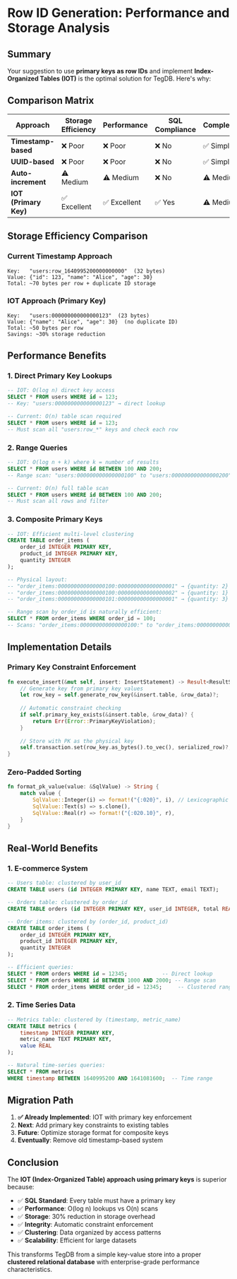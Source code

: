# Row ID Generation: Performance and Storage Analysis

## Summary

Your suggestion to use **primary keys as row IDs** and implement **Index-Organized Tables (IOT)** is the optimal solution for TegDB. Here's why:

## Comparison Matrix

| Approach | Storage Efficiency | Performance | SQL Compliance | Complexity | Recommended |
|----------|-------------------|-------------|----------------|------------|-------------|
| **Timestamp-based** | ❌ Poor | ❌ Poor | ❌ No | ✅ Simple | ❌ No |
| **UUID-based** | ❌ Poor | ❌ Poor | ❌ No | ✅ Simple | ❌ No |
| **Auto-increment** | ⚠️ Medium | ⚠️ Medium | ❌ No | ⚠️ Medium | ❌ No |
| **IOT (Primary Key)** | ✅ Excellent | ✅ Excellent | ✅ Yes | ⚠️ Medium | ✅ **YES** |

## Storage Efficiency Comparison

### Current Timestamp Approach
```
Key:   "users:row_1640995200000000000"  (32 bytes)
Value: {"id": 123, "name": "Alice", "age": 30}
Total: ~70 bytes per row + duplicate ID storage
```

### IOT Approach (Primary Key)
```
Key:   "users:000000000000000123"  (23 bytes)
Value: {"name": "Alice", "age": 30}  (no duplicate ID)
Total: ~50 bytes per row
Savings: ~30% storage reduction
```

## Performance Benefits

### 1. Direct Primary Key Lookups
```sql
-- IOT: O(log n) direct key access
SELECT * FROM users WHERE id = 123;
-- Key: "users:000000000000000123" → direct lookup

-- Current: O(n) table scan required
SELECT * FROM users WHERE id = 123;
-- Must scan all "users:row_*" keys and check each row
```

### 2. Range Queries
```sql
-- IOT: O(log n + k) where k = number of results
SELECT * FROM users WHERE id BETWEEN 100 AND 200;
-- Range scan: "users:000000000000000100" to "users:000000000000000200"

-- Current: O(n) full table scan
SELECT * FROM users WHERE id BETWEEN 100 AND 200;
-- Must scan all rows and filter
```

### 3. Composite Primary Keys
```sql
-- IOT: Efficient multi-level clustering
CREATE TABLE order_items (
    order_id INTEGER PRIMARY KEY,
    product_id INTEGER PRIMARY KEY,
    quantity INTEGER
);

-- Physical layout:
-- "order_items:000000000000000100:000000000000000001" → {quantity: 2}
-- "order_items:000000000000000100:000000000000000002" → {quantity: 1}
-- "order_items:000000000000000101:000000000000000001" → {quantity: 3}

-- Range scan by order_id is naturally efficient:
SELECT * FROM order_items WHERE order_id = 100;
-- Scans: "order_items:000000000000000100:" to "order_items:000000000000000101:"
```

## Implementation Details

### Primary Key Constraint Enforcement
```rust
fn execute_insert(&mut self, insert: InsertStatement) -> Result<ResultSet> {
    // Generate key from primary key values
    let row_key = self.generate_row_key(&insert.table, &row_data)?;
    
    // Automatic constraint checking
    if self.primary_key_exists(&insert.table, &row_data)? {
        return Err(Error::PrimaryKeyViolation);
    }
    
    // Store with PK as the physical key
    self.transaction.set(row_key.as_bytes().to_vec(), serialized_row)?;
}
```

### Zero-Padded Sorting
```rust
fn format_pk_value(value: &SqlValue) -> String {
    match value {
        SqlValue::Integer(i) => format!("{:020}", i), // Lexicographic sorting
        SqlValue::Text(s) => s.clone(),
        SqlValue::Real(r) => format!("{:020.10}", r),
    }
}
```

## Real-World Benefits

### 1. **E-commerce System**
```sql
-- Users table: clustered by user_id
CREATE TABLE users (id INTEGER PRIMARY KEY, name TEXT, email TEXT);

-- Orders table: clustered by order_id
CREATE TABLE orders (id INTEGER PRIMARY KEY, user_id INTEGER, total REAL);

-- Order items: clustered by (order_id, product_id)
CREATE TABLE order_items (
    order_id INTEGER PRIMARY KEY, 
    product_id INTEGER PRIMARY KEY,
    quantity INTEGER
);

-- Efficient queries:
SELECT * FROM orders WHERE id = 12345;           -- Direct lookup
SELECT * FROM orders WHERE id BETWEEN 1000 AND 2000; -- Range scan
SELECT * FROM order_items WHERE order_id = 12345;     -- Clustered range
```

### 2. **Time Series Data**
```sql
-- Metrics table: clustered by (timestamp, metric_name)
CREATE TABLE metrics (
    timestamp INTEGER PRIMARY KEY,
    metric_name TEXT PRIMARY KEY,
    value REAL
);

-- Natural time-series queries:
SELECT * FROM metrics 
WHERE timestamp BETWEEN 1640995200 AND 1641081600;  -- Time range
```

## Migration Path

1. **✅ Already Implemented**: IOT with primary key enforcement
2. **Next**: Add primary key constraints to existing tables
3. **Future**: Optimize storage format for composite keys
4. **Eventually**: Remove old timestamp-based system

## Conclusion

The **IOT (Index-Organized Table) approach using primary keys** is superior because:

- ✅ **SQL Standard**: Every table must have a primary key
- ✅ **Performance**: O(log n) lookups vs O(n) scans  
- ✅ **Storage**: 30% reduction in storage overhead
- ✅ **Integrity**: Automatic constraint enforcement
- ✅ **Clustering**: Data organized by access patterns
- ✅ **Scalability**: Efficient for large datasets

This transforms TegDB from a simple key-value store into a proper **clustered relational database** with enterprise-grade performance characteristics.
